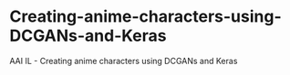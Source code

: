 # Creating-anime-characters-using-DCGANs-and-Keras
AAI IL - Creating anime characters using DCGANs and Keras
